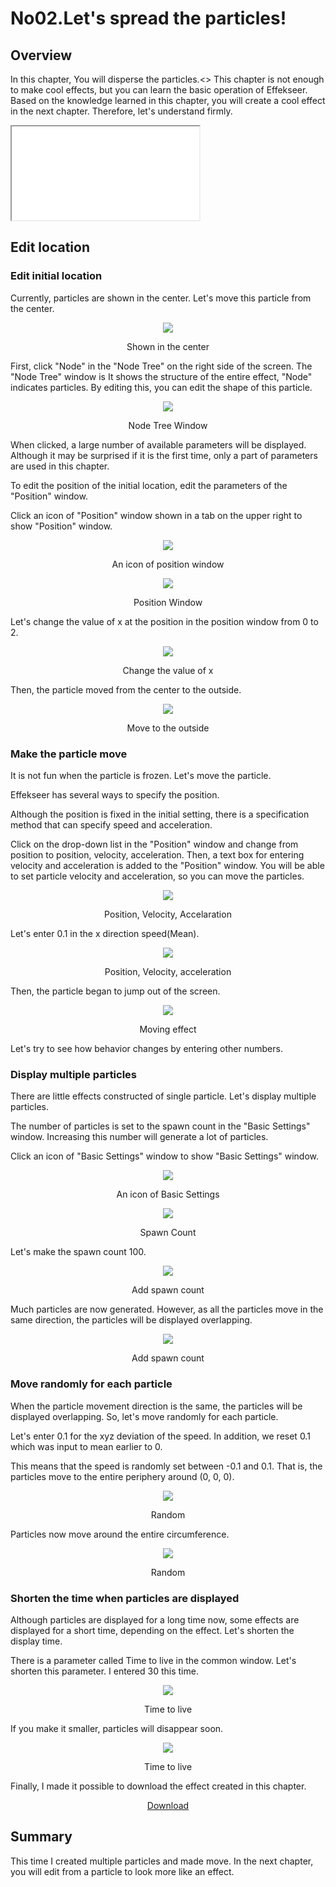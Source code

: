 ﻿# No02.Let's spread the particles!

<div class="main">

## Overview

In this chapter, You will disperse the particles.<>
This chapter is not enough to make cool effects, but you can learn the basic operation of Effekseer.
Based on the knowledge learned in this chapter, you will create a cool effect in the next chapter.
Therefore, let's understand firmly.


<iframe src='../../Sample/viewer.html#02_Sample/effect.efk'></iframe>

## Edit location
   
### Edit initial location

Currently, particles are shown in the center. Let's move this particle from the center.

<div align="center">
<img src="../../img/Tutorial/01_square.png">
<p>Shown in the center</p>
</div>

First, click "Node" in the "Node Tree" on the right side of the screen. The "Node Tree" window is
It shows the structure of the entire effect, "Node" indicates particles. By editing this, you can edit the shape of this particle.

<div align="center">
<img src="../../img/Tutorial/02_nodetree.png">
<p>Node Tree Window</p>
</div>

When clicked, a large number of available parameters will be displayed. 
Although it may be surprised if it is the first time, only a part of parameters are used in this chapter.

To edit the position of the initial location, edit the parameters of the "Position" window.

Click an icon of "Position" window shown in a tab on the upper right to show "Position" window.

<div align="center">
<img src="../../img/Tutorial/02_position_icon.png">
<p>An icon of position window</p>
</div>

<div align="center">
<img src="../../img/Tutorial/02_position_en.png">
<p>Position Window</p>
</div>

Let's change the value of x at the position in the position window from 0 to 2.

<div align="center">
<img src="../../img/Tutorial/02_position_input_en.png">
<p>Change the value of x</p>
</div>

Then, the particle moved from the center to the outside.

<div align="center">
<img src="../../img/Tutorial/02_position_input_view.png">
<p>Move to the outside</p>
</div>

### Make the particle move

It is not fun when the particle is frozen. Let's move the particle.

Effekseer has several ways to specify the position.

Although the position is fixed in the initial setting, there is a specification method that can specify speed and acceleration.

Click on the drop-down list in the "Position" window and change from position to position, velocity, acceleration.
Then, a text box for entering velocity and acceleration is added to the "Position" window.
You will be able to set particle velocity and acceleration, so you can move the particles.

<div align="center">
<img src="../../img/Tutorial/02_pva_en.png">
<p>Position, Velocity, Accelaration</p>
</div>

Let's enter 0.1 in the x direction speed(Mean).

<div align="center">
<img src="../../img/Tutorial/02_pva_input_en.png">
<p>Position, Velocity, acceleration</p>
</div>

Then, the particle began to jump out of the screen.

<div align="center">
<img src="../../img/Tutorial/02_pva.gif">
<p>Moving effect</p>
</div>

Let's try to see how behavior changes by entering other numbers.

### Display multiple particles

There are little effects constructed of single particle.
Let's display multiple particles.

The number of particles is set to the spawn count in the "Basic Settings" window.
Increasing this number will generate a lot of particles.


Click an icon of "Basic Settings" window to show "Basic Settings" window.

<div align="center">
<img src="../../img/Tutorial/02_common_icon.png">
<p>An icon of Basic Settings</p>
</div>

<div align="center">
<img src="../../img/Tutorial/02_common_en.png">
<p>Spawn Count</p>
</div>

Let's make the spawn count 100.

<div align="center">
<img src="../../img/Tutorial/02_common_count_en.png">
<p>Add spawn count</p>
</div>

Much particles are now generated.
However, as all the particles move in the same direction, the particles will be displayed overlapping.

<div align="center">
<img src="../../img/Tutorial/02_count.gif">
<p>Add spawn count</p>
</div>

### Move randomly for each particle

When the particle movement direction is the same, the particles will be displayed overlapping.
So, let's move randomly for each particle.

Let's enter 0.1 for the xyz deviation of the speed. In addition, we reset 0.1 which was input to mean earlier to 0.

This means that the speed is randomly set between -0.1 and 0.1.
That is, the particles move to the entire periphery around (0, 0, 0).

<div align="center">
<img src="../../img/Tutorial/02_random_input_en.png">
<p>Random</p>
</div>

Particles now move around the entire circumference.

<div align="center">
<img src="../../img/Tutorial/02_random.gif">
<p>Random</p>
</div>

### Shorten the time when particles are displayed

Although particles are displayed for a long time now, some effects are displayed for a short time, depending on the effect.
Let's shorten the display time.

There is a parameter called Time to live in the common window.
Let's shorten this parameter. I entered 30 this time.

<div align="center">
<img src="../../img/Tutorial/02_life_input_en.png">
<p>Time to live</p>
</div>

If you make it smaller, particles will disappear soon.

<div align="center">
<img src="../../img/Tutorial/02_completed.gif">
<p>Time to live</p>
</div>

Finally, I made it possible to download the effect created in this chapter.

<div align="center">
<a href = "../../Sample/02_Sample.zip">Download</a>
</div>

## Summary

This time I created multiple particles and made move.
In the next chapter, you will edit from a particle to look more like an effect.

</div>